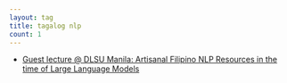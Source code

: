 ```yaml
---
layout: tag
title: tagalog nlp
count: 1
---
```


- [Guest lecture @ DLSU Manila: Artisanal Filipino NLP Resources in the time of Large Language Models](https://ljvmiranda921.github.io/notebook/2024/07/02/talk-dlsu/)

